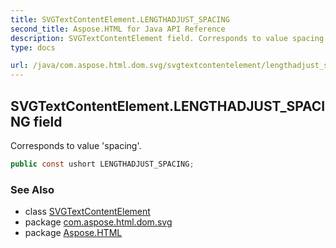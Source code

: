 ```yaml
---
title: SVGTextContentElement.LENGTHADJUST_SPACING
second_title: Aspose.HTML for Java API Reference
description: SVGTextContentElement field. Corresponds to value spacing
type: docs

url: /java/com.aspose.html.dom.svg/svgtextcontentelement/lengthadjust_spacing/
---
```

## SVGTextContentElement.LENGTHADJUST_SPACING field

Corresponds to value 'spacing'.

```java
public const ushort LENGTHADJUST_SPACING;
```

### See Also

* class [SVGTextContentElement](../)
* package [com.aspose.html.dom.svg](../../../com.aspose.html.dom.svg/)
* package [Aspose.HTML](../../../)
